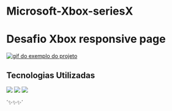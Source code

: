 # Microsoft-Xbox-seriesX
# Desafio Xbox responsive page
[<img src="./xbox.gif" alt="gif do exemplo do projeto">](https://marcelohcb.github.io/Microsoft-Xbox-seriesX/)

## Tecnologias Utilizadas
 <img src="https://img.shields.io/badge/JavaScript-F7DF1E?style=for-the-badge&logo=javascript&logoColor=black"> <img src="https://img.shields.io/badge/HTML5-E34F26?style=for-the-badge&logo=html5&logoColor=white"> <img src="https://img.shields.io/badge/CSS3-1572B6?style=for-the-badge&logo=css3&logoColor=white">

´✨✨✨´
